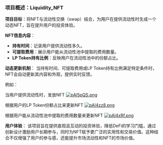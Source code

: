 ### 项目概述：Liquidity_NFT

**项目目标**：将NFT与流动性交换（swap）结合，为用户在提供流动性时生成一个动态NFT，旨在提升用户的投资体验。

**NFT信息内容**：
- **持有时间**：记录用户提供流动性多久。
- **可提取费用**：展示用户能从流动性池中提取的费用数量。
- **LP Token持有比例**：反映用户在流动性池中的份额占比。

**动态更新机制**：
当持有时间、可提取费用或LP Token持有比例满足特定条件时，NFT会自动更新其内容和外观，提供实时反馈。

例如：

当用户提供流动性时，发放NFT
[![pAl5pQS.png](https://s21.ax1x.com/2024/09/27/pAl5pQS.png)](https://imgse.com/i/pAl5pQS)

根据用户的LP Token份额占比来更新NFT
[![pAl4zz8.png](https://s21.ax1x.com/2024/09/27/pAl4zz8.png)](https://imgse.com/i/pAl4zz8)

根据用户能从流动性池中提取的费用数量来更新NFT
[![pAl4xRf.png](https://s21.ax1x.com/2024/09/27/pAl4xRf.png)](https://imgse.com/i/pAl4xRf)

**用户体验**：
该项目旨在提供直观且互动的投资体验，降低DeFi的学习门槛，通过创新设计激励用户长期参与，同时为NFT赋予更广泛的实用性和交易价值。这种结合不仅增强了用户的参与感，还能提升市场流动性和NFT的市场价值。
